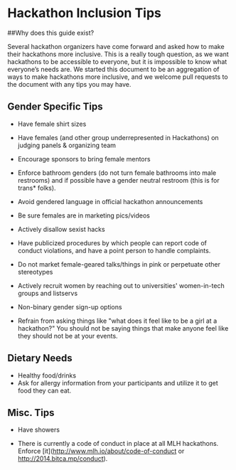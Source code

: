 Hackathon Inclusion Tips
===

##Why does this guide exist?

Several hackathon organizers have come forward and asked how to make their hackathons more inclusive. This is a really tough question, as we want hackathons to be accessible to everyone, but it is impossible to know what everyone’s needs are. We started this document to be an aggregation of ways to make hackathons more inclusive, and we welcome pull requests to the document with any tips you may have.


## Gender Specific Tips
* Have female shirt sizes 

* Have females (and other group underrepresented in Hackathons) on judging panels & organizing team 

* Encourage sponsors to bring female mentors

* Enforce bathroom genders (do not turn female bathrooms into male restrooms) and  if possible have a gender neutral restroom (this is for trans* folks).

* Avoid gendered language in official hackathon announcements

* Be sure females are in marketing pics/videos

* Actively disallow sexist hacks

* Have publicized procedures by which people can report code of conduct violations, and have a point person to handle complaints. 

* Do not market female-geared talks/things in pink or perpetuate other stereotypes

* Actively recruit women by reaching out to universities' women-in-tech groups and listservs


* Non-binary gender sign-up options

* Refrain from asking things like "what does it feel like to be a girl at a hackathon?" You should not be saying things that make anyone feel like they should not be at your events. 

## Dietary Needs
* Healthy food/drinks
* Ask for allergy information from your participants and utilize it to get food they can eat.

## Misc. Tips

* Have showers

* There is currently a code of conduct in place at all  MLH hackathons. Enforce [it](http://www.mlh.io/about/code-of-conduct or http://2014.bitca.mp/conduct).





